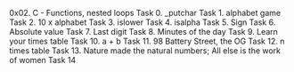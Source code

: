 0x02. C - Functions, nested loops
Task 0. _putchar
Task 1. alphabet game
Task 2. 10 x alphabet
Task 3. islower
Task 4. isalpha
Task 5. Sign
Task 6. Absolute value
Task 7. Last digit
Task 8. Minutes of the day
Task 9. Learn your times table
Task 10. a + b
Task 11. 98 Battery Street, the OG
Task 12. n times table
Task 13. Nature made the natural numbers; All else is the work of women
Task 14
